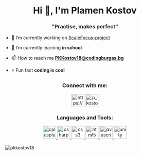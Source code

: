 <h1 align="center">Hi 👋, I'm Plamen Kostov</h1>
<h3 align="center">"Practise, makes perfect"</h3>

- 🔭 I’m currently working on [ScaleFocus-project](https://github.com/knandrikov18/ScaleFocus-project)

- 🌱 I’m currently learning **in school**

- 📫 How to reach me **PKKostov18@codingburgas.bg**

- ⚡ Fun fact **coding is cool**

<h3 align="center">Connect with me:</h3>
<p align="center">
<a href="https://fb.com/https://www.facebook.com/profile.php?id=100004838355919" target="blank"><img align="center" src="https://cdn4.iconfinder.com/data/icons/social-messaging-ui-color-shapes-2-free/128/social-facebook-circle-512.png" alt="https://www.facebook.com/profile.php?id=100004838355919" height="40" width="40" /></a>
<a href="https://instagram.com/p_kostov04" target="blank"><img align="center" src="https://upload.wikimedia.org/wikipedia/commons/thumb/a/a5/Instagram_icon.png/1024px-Instagram_icon.png" alt="p_kostov04" height="40" width="40" /></a>
</p>

<h3 align="center">Languages and Tools:</h3>
<p align="center"> <a href="https://www.w3schools.com/cpp/" target="_blank"> <img src="https://devicons.github.io/devicon/devicon.git/icons/cplusplus/cplusplus-original.svg" alt="cplusplus" width="40" height="40"/> </a> <a href="https://www.w3schools.com/cs/" target="_blank"> <img src="https://devicons.github.io/devicon/devicon.git/icons/csharp/csharp-original.svg" alt="csharp" width="40" height="40"/> </a> <a href="https://www.w3schools.com/css/" target="_blank"> <img src="https://devicons.github.io/devicon/devicon.git/icons/css3/css3-original-wordmark.svg" alt="css3" width="40" height="40"/> </a> <a href="https://www.w3.org/html/" target="_blank"> <img src="https://devicons.github.io/devicon/devicon.git/icons/html5/html5-original-wordmark.svg" alt="html5" width="40" height="40"/> </a> <a href="https://developer.mozilla.org/en-US/docs/Web/JavaScript" target="_blank"> <img src="https://devicons.github.io/devicon/devicon.git/icons/javascript/javascript-original.svg" alt="javascript" width="40" height="40"/> </a> <a href="https://unity.com/" target="_blank"> <img src="https://www.vectorlogo.zone/logos/unity3d/unity3d-icon.svg" alt="unity" width="40" height="40"/> </a> </p>

<p>&nbsp;<img align="center" src="https://github-readme-stats.vercel.app/api?username=pkkostov18&show_icons=true&theme=tokyonight&hide_border=true&locale=en" alt="pkkostov18" /></p>
